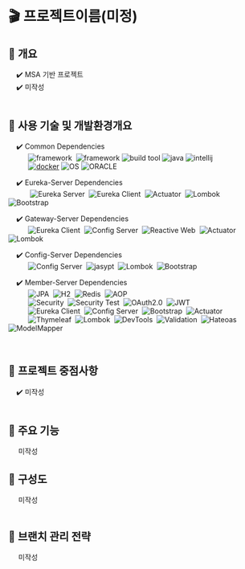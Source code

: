 # :clapper: 프로젝트이름(미정)

## :pushpin: 개요
&nbsp;&nbsp;&nbsp;&nbsp;:heavy_check_mark: MSA 기반 프로젝트    
&nbsp;&nbsp;&nbsp;&nbsp;:heavy_check_mark: 미작성  
<br/>

## :pushpin: 사용 기술 및 개발환경개요 
&nbsp;&nbsp;&nbsp;&nbsp;:heavy_check_mark: Common Dependencies   
&nbsp;&nbsp;&nbsp;&nbsp;&nbsp;&nbsp;&nbsp;&nbsp;&nbsp;&nbsp;![framework](https://img.shields.io/badge/spring%20boot-2.4.5-blue)
&nbsp;![framework](https://img.shields.io/badge/Spring%20Web-2.4.5-lightgrey)
![build tool](https://img.shields.io/badge/Gradle-7.0.2-red)
![java](https://img.shields.io/badge/Open--JDK-8-yellow) 
![intellij](https://img.shields.io/badge/IntelliJ-2021.1.2-brightgreen) <br/>
&nbsp;&nbsp;&nbsp;&nbsp;&nbsp;&nbsp;&nbsp;&nbsp;&nbsp;&nbsp;[![docker](https://img.shields.io/badge/docker-latest-lightgrey)](https://hub.docker.com/r/tax1116/agora) 
![OS](https://img.shields.io/badge/AWS%20Ubuntu%20OS-16.04-yellowgreen)
![ORACLE](https://img.shields.io/badge/Oracle-0-red)


&nbsp;&nbsp;&nbsp;&nbsp;:heavy_check_mark: Eureka-Server Dependencies   
&nbsp;&nbsp;&nbsp;&nbsp;&nbsp;&nbsp;&nbsp;&nbsp;&nbsp;&nbsp;&nbsp;![Eureka Server](https://img.shields.io/badge/Spring%20Cloud%20Eureka%20Server-3.0.2-red)
&nbsp;![Eureka Client](https://img.shields.io/badge/Spring%20Cloud%20Eureka%20Client-3.0.2-yellow)
&nbsp;![Actuator](https://img.shields.io/badge/Actuator-2.4.5-lightgrey)
&nbsp;![Lombok](https://img.shields.io/badge/Lombok-1.18.20-yellow)
&nbsp;![Bootstrap](https://img.shields.io/badge/Spring%20Cloud%20Bootstrap-3.0.2-green)

&nbsp;&nbsp;&nbsp;&nbsp;:heavy_check_mark: Gateway-Server Dependencies   
&nbsp;&nbsp;&nbsp;&nbsp;&nbsp;&nbsp;&nbsp;&nbsp;&nbsp;&nbsp;![Eureka Client](https://img.shields.io/badge/Spring%20Cloud%20Eureka%20Client-3.0.2-yellow)
&nbsp;![Config Server](https://img.shields.io/badge/Spring%20Cloud%20Config%20Server-3.0.3-red)
&nbsp;![Reactive Web](https://img.shields.io/badge/Spring%20Reactive%20Web-%3F-blue)
&nbsp;![Actuator](https://img.shields.io/badge/Actuator-2.4.5-lightgrey)
&nbsp;![Lombok](https://img.shields.io/badge/Lombok-1.18.20-yellow)

&nbsp;&nbsp;&nbsp;&nbsp;:heavy_check_mark: Config-Server Dependencies   
&nbsp;&nbsp;&nbsp;&nbsp;&nbsp;&nbsp;&nbsp;&nbsp;&nbsp;&nbsp;![Config Server](https://img.shields.io/badge/Spring%20Cloud%20Config%20Server-3.0.3-red)
&nbsp;![jasypt](https://img.shields.io/badge/jasypt-1.17-blue)
&nbsp;![Lombok](https://img.shields.io/badge/Lombok-1.18.20-yellow)
&nbsp;![Bootstrap](https://img.shields.io/badge/Spring%20Cloud%20Bootstrap-3.0.2-green)

&nbsp;&nbsp;&nbsp;&nbsp;:heavy_check_mark: Member-Server Dependencies   
&nbsp;&nbsp;&nbsp;&nbsp;&nbsp;&nbsp;&nbsp;&nbsp;&nbsp;&nbsp;![JPA](https://img.shields.io/badge/Spring%20Data%20JPA-2.4.5-brightgreen)
&nbsp;![H2](https://img.shields.io/badge/H2%20Database-2.1.4.200-red)
&nbsp;![Redis](https://img.shields.io/badge/Spring%20Redis-2.4.5-blue)
&nbsp;![AOP](https://img.shields.io/badge/Spring%20AOP-2.4.5-yellow) <br/>
&nbsp;&nbsp;&nbsp;&nbsp;&nbsp;&nbsp;&nbsp;&nbsp;&nbsp;&nbsp;![Security](https://img.shields.io/badge/Spring%20Security-2.4.5-orange)
&nbsp;![Security Test](https://img.shields.io/badge/Spring%20Security%20Test-5.4.6-yellowgreen)
&nbsp;![OAuth2.0](https://img.shields.io/badge/OAuth2.0-2.4.5-brightgreen)
&nbsp;![JWT](https://img.shields.io/badge/JWT-0.11.2-blue) <br/>
&nbsp;&nbsp;&nbsp;&nbsp;&nbsp;&nbsp;&nbsp;&nbsp;&nbsp;&nbsp;![Eureka Client](https://img.shields.io/badge/Spring%20Cloud%20Eureka%20Client-3.0.2-yellow)
&nbsp;![Config Server](https://img.shields.io/badge/Spring%20Cloud%20Config%20Server-3.0.3-red)
&nbsp;![Bootstrap](https://img.shields.io/badge/Spring%20Cloud%20Bootstrap-3.0.2-green)
&nbsp;![Actuator](https://img.shields.io/badge/Actuator-2.4.5-lightgrey) <br/>
&nbsp;&nbsp;&nbsp;&nbsp;&nbsp;&nbsp;&nbsp;&nbsp;&nbsp;&nbsp;![Thymeleaf](https://img.shields.io/badge/Thymeleaf-2.4.5-green)
&nbsp;![Lombok](https://img.shields.io/badge/Lombok-1.18.20-yellow)
&nbsp;![DevTools](https://img.shields.io/badge/DevTools-2.4.5-orange)
&nbsp;![Validation](https://img.shields.io/badge/Validation-2.4.5-brightgreen)
&nbsp;![Hateoas](https://img.shields.io/badge/Hateoas-2.4.5-blue)
&nbsp;![ModelMapper](https://img.shields.io/badge/ModelMapper-2.3.8-green)


       

       
        

        


  
<br/>

## :pushpin: 프로젝트 중점사항

&nbsp;&nbsp;&nbsp;&nbsp;:heavy_check_mark: 미작성    
<br/>

## :pushpin: 주요 기능
&nbsp;&nbsp;&nbsp;&nbsp; 미작성    

## :pushpin: 구성도
&nbsp;&nbsp;&nbsp;&nbsp; 미작성    
<br/>

## :pushpin: 브랜치 관리 전략
&nbsp;&nbsp;&nbsp;&nbsp; 미작성    
<br/>
